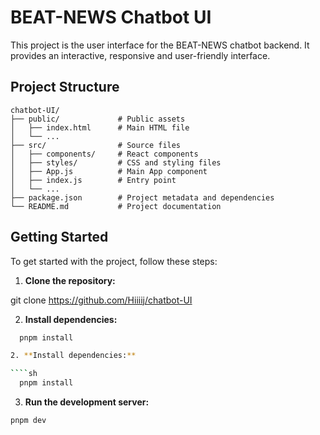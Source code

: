 # BEAT-NEWS Chatbot UI

This project is the user interface for the BEAT-NEWS chatbot backend. It provides an interactive, responsive and user-friendly interface.

## Project Structure

```
chatbot-UI/
├── public/             # Public assets
│   ├── index.html      # Main HTML file
│   └── ...
├── src/                # Source files
│   ├── components/     # React components
│   ├── styles/         # CSS and styling files
│   ├── App.js          # Main App component
│   ├── index.js        # Entry point
│   └── ...
├── package.json        # Project metadata and dependencies
└── README.md           # Project documentation
```

## Getting Started

To get started with the project, follow these steps:

1. **Clone the repository:**

git clone https://github.com/Hiiiij/chatbot-UI

2. **Install dependencies:**

`````sh
  pnpm install

2. **Install dependencies:**

````sh
  pnpm install
`````

3. **Run the development server:**

```sh
pnpm dev
```
